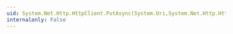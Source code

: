 ```yaml
---
uid: System.Net.Http.HttpClient.PutAsync(System.Uri,System.Net.Http.HttpContent,System.Threading.CancellationToken)
internalonly: False
---
```

